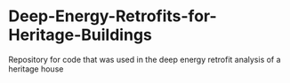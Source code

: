 # Deep-Energy-Retrofits-for-Heritage-Buildings
Repository for code that was used in the deep energy retrofit analysis of a heritage house 
